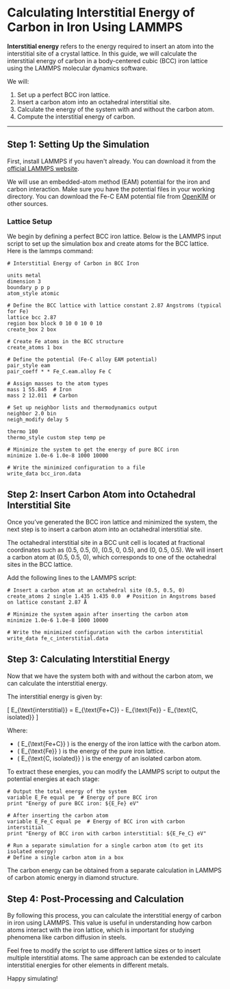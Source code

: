# Calculating Interstitial Energy of Carbon in Iron Using LAMMPS

**Interstitial energy** refers to the energy required to insert an atom into the interstitial site of a crystal lattice. In this guide, we will calculate the interstitial energy of carbon in a body-centered cubic (BCC) iron lattice using the LAMMPS molecular dynamics software.

We will:
1. Set up a perfect BCC iron lattice.
2. Insert a carbon atom into an octahedral interstitial site.
3. Calculate the energy of the system with and without the carbon atom.
4. Compute the interstitial energy of carbon.

---

## Step 1: Setting Up the Simulation

First, install LAMMPS if you haven't already. You can download it from the [official LAMMPS website](https://www.lammps.org).

We will use an embedded-atom method (EAM) potential for the iron and carbon interaction. Make sure you have the potential files in your working directory. You can download the Fe-C EAM potential file from [OpenKIM](https://openkim.org) or other sources.

### Lattice Setup

We begin by defining a perfect BCC iron lattice. Below is the LAMMPS input script to set up the simulation box and create atoms for the BCC lattice. Here is the lammps command:

```
# Interstitial Energy of Carbon in BCC Iron

units metal
dimension 3
boundary p p p
atom_style atomic

# Define the BCC lattice with lattice constant 2.87 Angstroms (typical for Fe)
lattice bcc 2.87
region box block 0 10 0 10 0 10
create_box 2 box

# Create Fe atoms in the BCC structure
create_atoms 1 box

# Define the potential (Fe-C alloy EAM potential)
pair_style eam
pair_coeff * * Fe_C.eam.alloy Fe C

# Assign masses to the atom types
mass 1 55.845  # Iron
mass 2 12.011  # Carbon

# Set up neighbor lists and thermodynamics output
neighbor 2.0 bin
neigh_modify delay 5

thermo 100
thermo_style custom step temp pe

# Minimize the system to get the energy of pure BCC iron
minimize 1.0e-6 1.0e-8 1000 10000

# Write the minimized configuration to a file
write_data bcc_iron.data

```

## Step 2: Insert Carbon Atom into Octahedral Interstitial Site

Once you’ve generated the BCC iron lattice and minimized the system, the next step is to insert a carbon atom into an octahedral interstitial site.

The octahedral interstitial site in a BCC unit cell is located at fractional coordinates such as (0.5, 0.5, 0), (0.5, 0, 0.5), and (0, 0.5, 0.5). We will insert a carbon atom at (0.5, 0.5, 0), which corresponds to one of the octahedral sites in the BCC lattice.

Add the following lines to the LAMMPS script:
```
# Insert a carbon atom at an octahedral site (0.5, 0.5, 0)
create_atoms 2 single 1.435 1.435 0.0  # Position in Angstroms based on lattice constant 2.87 Å

# Minimize the system again after inserting the carbon atom
minimize 1.0e-6 1.0e-8 1000 10000

# Write the minimized configuration with the carbon interstitial
write_data fe_c_interstitial.data
```

## Step 3: Calculating Interstitial Energy

Now that we have the system both with and without the carbon atom, we can calculate the interstitial energy.

The interstitial energy is given by:

\[
E_{\text{interstitial}} = E_{\text{Fe+C}} - E_{\text{Fe}} - E_{\text{C, isolated}}
\]

Where:
- \( E_{\text{Fe+C}} \) is the energy of the iron lattice with the carbon atom.
- \( E_{\text{Fe}} \) is the energy of the pure iron lattice.
- \( E_{\text{C, isolated}} \) is the energy of an isolated carbon atom.

To extract these energies, you can modify the LAMMPS script to output the potential energies at each stage:

```
# Output the total energy of the system
variable E_Fe equal pe  # Energy of pure BCC iron
print "Energy of pure BCC iron: ${E_Fe} eV"

# After inserting the carbon atom
variable E_Fe_C equal pe  # Energy of BCC iron with carbon interstitial
print "Energy of BCC iron with carbon interstitial: ${E_Fe_C} eV"

# Run a separate simulation for a single carbon atom (to get its isolated energy)
# Define a single carbon atom in a box
```
The carbon energy can be obtained from a separate calculation in LAMMPS of carbon atomic energy in diamond structure.


## Step 4: Post-Processing and Calculation


By following this process, you can calculate the interstitial energy of carbon in iron using LAMMPS. This value is useful in understanding how carbon atoms interact with the iron lattice, which is important for studying phenomena like carbon diffusion in steels.

Feel free to modify the script to use different lattice sizes or to insert multiple interstitial atoms. The same approach can be extended to calculate interstitial energies for other elements in different metals.

Happy simulating!

